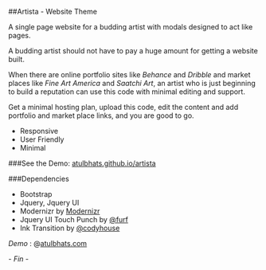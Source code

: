 ##Artista - Website Theme

A single page website for a budding artist with modals designed to act like pages. 

A budding artist should not have to pay a huge amount for getting a website built. 

When there are online portfolio sites like _Behance_ and _Dribble_ and market places like _Fine Art America_ and _Saatchi Art_, an artist who is just beginning to build a reputation can use this code with minimal editing and support. 

Get a minimal hosting plan, upload this code, edit the content and add portfolio and market place links, and you are good to go. 

- Responsive
- User Friendly
- Minimal

###See the Demo: [atulbhats.github.io/artista](http://atulbhats.github.io/artista)

###Dependencies 

- Bootstrap
- Jquery, Jquery UI
- Modernizr by [Modernizr](https://github.com/modernizr/modernizr)
- Jquery UI Touch Punch by [@furf](https://github.com/furf)
- Ink Transition by [@codyhouse](https://github.com/CodyHouse)

*Demo* : @[atulbhats.com](http://atulbhats.com/demo/artista)

\- _Fin_ -
